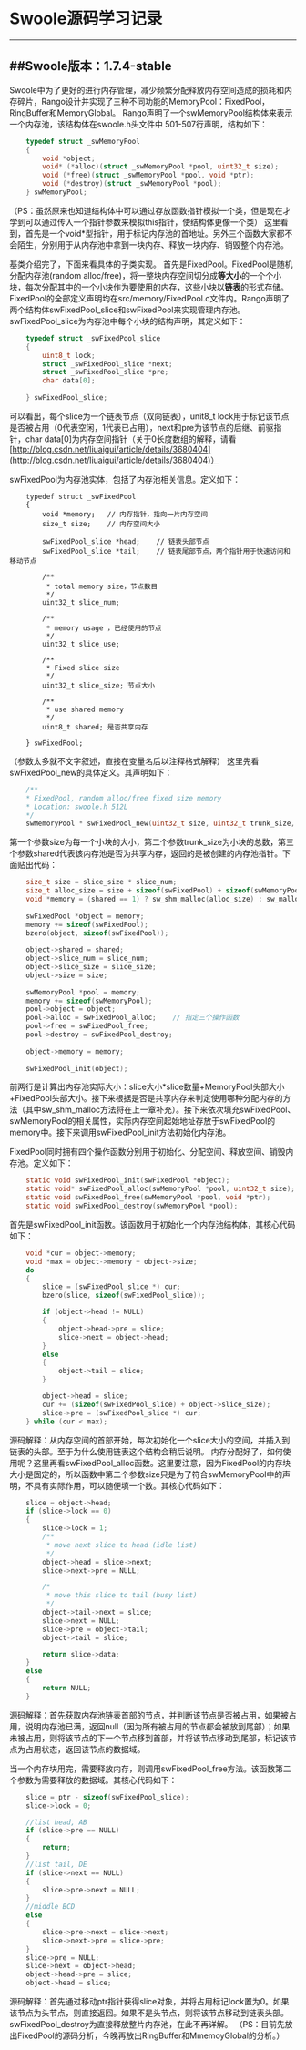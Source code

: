 Swoole源码学习记录
===================
-------------
##Swoole版本：1.7.4-stable
-------------
Swoole中为了更好的进行内存管理，减少频繁分配释放内存空间造成的损耗和内存碎片，Rango设计并实现了三种不同功能的MemoryPool：FixedPool，RingBuffer和MemoryGlobal。
Rango声明了一个swMemoryPool结构体来表示一个内存池，该结构体在swoole.h头文件中 501-507行声明，结构如下：
```c
    typedef struct _swMemoryPool
    {
        void *object;
        void* (*alloc)(struct _swMemoryPool *pool, uint32_t size);
        void (*free)(struct _swMemoryPool *pool, void *ptr);
        void (*destroy)(struct _swMemoryPool *pool);
    } swMemoryPool;
```
（PS：虽然原来也知道结构体中可以通过存放函数指针模拟一个类，但是现在才学到可以通过传入一个指针参数来模拟this指针，使结构体更像一个类）
这里看到，首先是一个void*型指针，用于标记内存池的首地址。另外三个函数大家都不会陌生，分别用于从内存池中拿到一块内存、释放一块内存、销毁整个内存池。

基类介绍完了，下面来看具体的子类实现。
首先是FixedPool。FixedPool是随机分配内存池(random alloc/free)，将一整块内存空间切分成**等大小**的一个个小块，每次分配其中的一个小块作为要使用的内存，这些小块以**链表**的形式存储。
    FixedPool的全部定义声明均在src/memory/FixedPool.c文件内。Rango声明了两个结构体swFixedPool_slice和swFixedPool来实现管理内存池。
    swFixedPool_slice为内存池中每个小块的结构声明，其定义如下：
```c
    typedef struct _swFixedPool_slice
    {
        uint8_t lock;
        struct _swFixedPool_slice *next;
        struct _swFixedPool_slice *pre;
        char data[0];
    
    } swFixedPool_slice;
```
可以看出，每个slice为一个链表节点（双向链表），unit8_t lock用于标记该节点是否被占用（0代表空闲，1代表已占用），next和pre为该节点的后继、前驱指针，char data[0]为内存空间指针（关于0长度数组的解释，请看[http://blog.csdn.net/liuaigui/article/details/3680404](http://blog.csdn.net/liuaigui/article/details/3680404)）

swFixedPool为内存池实体，包括了内存池相关信息。定义如下：
```
    typedef struct _swFixedPool
    {
        void *memory;   // 内存指针，指向一片内存空间
        size_t size;    // 内存空间大小
    
        swFixedPool_slice *head;    // 链表头部节点
        swFixedPool_slice *tail;    // 链表尾部节点，两个指针用于快速访问和移动节点
    
        /**
         * total memory size，节点数目
         */
        uint32_t slice_num;
    
        /**
         * memory usage ，已经使用的节点
         */
        uint32_t slice_use;
    
        /**
         * Fixed slice size
         */
        uint32_t slice_size; 节点大小
    
        /**
         * use shared memory
         */
        uint8_t shared; 是否共享内存
    
    } swFixedPool;
```
（参数太多就不文字叙述，直接在变量名后以注释格式解释）
这里先看swFixedPool_new的具体定义。其声明如下：
```c
    /**
    * FixedPool, random alloc/free fixed size memory
    * Location: swoole.h 512L
    */
    swMemoryPool * swFixedPool_new(uint32_t size, uint32_t trunk_size, uint8_t shared);
```
第一个参数size为每一个小块的大小，第二个参数trunk_size为小块的总数，第三个参数shared代表该内存池是否为共享内存，返回的是被创建的内存池指针。下面贴出代码：
```c
    size_t size = slice_size * slice_num;
    size_t alloc_size = size + sizeof(swFixedPool) + sizeof(swMemoryPool);
    void *memory = (shared == 1) ? sw_shm_malloc(alloc_size) : sw_malloc(alloc_size);
    
    swFixedPool *object = memory;
    memory += sizeof(swFixedPool);
    bzero(object, sizeof(swFixedPool));
    
    object->shared = shared;
    object->slice_num = slice_num;
    object->slice_size = slice_size;
    object->size = size;
    
    swMemoryPool *pool = memory;
    memory += sizeof(swMemoryPool);
    pool->object = object;
    pool->alloc = swFixedPool_alloc;    // 指定三个操作函数
    pool->free = swFixedPool_free;
    pool->destroy = swFixedPool_destroy;
    
    object->memory = memory;
    
    swFixedPool_init(object);
```
前两行是计算出内存池实际大小：slice大小*slice数量+MemoryPool头部大小+FixedPool头部大小。接下来根据是否是共享内存来判定使用哪种分配内存的方法（其中sw_shm_malloc方法将在上一章补充）。接下来依次填充swFixedPool、swMemoryPool的相关属性，实际内存空间起始地址存放于swFixedPool的memory中。接下来调用swFixedPool_init方法初始化内存池。

FixedPool同时拥有四个操作函数分别用于初始化、分配空间、释放空间、销毁内存池。定义如下：
```c
    static void swFixedPool_init(swFixedPool *object);
    static void* swFixedPool_alloc(swMemoryPool *pool, uint32_t size);
    static void swFixedPool_free(swMemoryPool *pool, void *ptr);
    static void swFixedPool_destroy(swMemoryPool *pool);
```
 首先是swFixedPool_init函数。该函数用于初始化一个内存池结构体，其核心代码如下：
```c
    void *cur = object->memory;
    void *max = object->memory + object->size;
    do
    {
        slice = (swFixedPool_slice *) cur;
        bzero(slice, sizeof(swFixedPool_slice));

        if (object->head != NULL)
        {
            object->head->pre = slice;
            slice->next = object->head;
        }
        else
        {
            object->tail = slice;
        }

        object->head = slice;
        cur += (sizeof(swFixedPool_slice) + object->slice_size);
        slice->pre = (swFixedPool_slice *) cur;
    } while (cur < max);
```
源码解释：从内存空间的首部开始，每次初始化一个slice大小的空间，并插入到链表的头部。至于为什么使用链表这个结构会稍后说明。
    内存分配好了，如何使用呢？这里再看swFixedPool_alloc函数。这里要注意，因为FixedPool的内存块大小是固定的，所以函数中第二个参数size只是为了符合swMemoryPool中的声明，不具有实际作用，可以随便填一个数。其核心代码如下：
```c
    slice = object->head;
    if (slice->lock == 0)
    {
        slice->lock = 1;
        /**
         * move next slice to head (idle list)
         */
        object->head = slice->next;
        slice->next->pre = NULL;

        /*
         * move this slice to tail (busy list)
         */
        object->tail->next = slice;
        slice->next = NULL;
        slice->pre = object->tail;
        object->tail = slice;

        return slice->data;
    }
    else
    {
        return NULL;
    }
```
源码解释：首先获取内存池链表首部的节点，并判断该节点是否被占用，如果被占用，说明内存池已满，返回null（因为所有被占用的节点都会被放到尾部）；如果未被占用，则将该节点的下一个节点移到首部，并将该节点移动到尾部，标记该节点为占用状态，返回该节点的数据域。

当一个内存块用完，需要释放内存，则调用swFixedPool_free方法。该函数第二个参数为需要释放的数据域。其核心代码如下：
```c
    slice = ptr - sizeof(swFixedPool_slice);
    slice->lock = 0;

    //list head, AB
    if (slice->pre == NULL)
    {
        return;
    }
    //list tail, DE
    if (slice->next == NULL)
    {
        slice->pre->next = NULL;
    }
    //middle BCD
    else
    {
        slice->pre->next = slice->next;
        slice->next->pre = slice->pre;
    }
    slice->pre = NULL;
    slice->next = object->head;
    object->head->pre = slice;
    object->head = slice;
```
源码解释：首先通过移动ptr指针获得slice对象，并将占用标记lock置为0。如果该节点为头节点，则直接返回。如果不是头节点，则将该节点移动到链表头部。
swFixedPool_destroy为直接释放整片内存池，在此不再详解。
（PS：目前先放出FixedPool的源码分析，今晚再放出RingBuffer和MmemoyGlobal的分析。）
